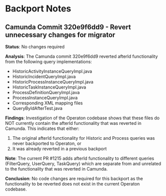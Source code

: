 # Backport Notes

## Camunda Commit 320e9f6dd9 - Revert unnecessary changes for migrator

**Status**: No changes required

**Analysis**:
The Camunda commit 320e9f6dd9 reverted afterId functionality from the following query implementations:
- HistoricActivityInstanceQueryImpl.java
- HistoricIncidentQueryImpl.java  
- HistoricProcessInstanceQueryImpl.java
- HistoricTaskInstanceQueryImpl.java
- ProcessDefinitionQueryImpl.java
- ProcessInstanceQueryImpl.java
- Corresponding XML mapping files
- QueryByIdAfterTest.java

**Findings**:
Investigation of the Operaton codebase shows that these files do NOT currently contain the afterId functionality that was reverted in Camunda. This indicates that either:
1. The original afterId functionality for Historic and Process queries was never backported to Operaton, or
2. It was already reverted in a previous backport

**Note**: The current PR #1215 adds afterId functionality to different queries (FilterQuery, UserQuery, TaskQuery) which are separate from and unrelated to the functionality that was reverted in Camunda.

**Conclusion**: 
No code changes are required for this backport as the functionality to be reverted does not exist in the current Operaton codebase.